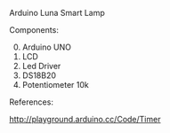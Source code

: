 Arduino Luna Smart Lamp

Components:

0. Arduino UNO
1. LCD
2. Led Driver
3. DS18B20
4. Potentiometer 10k

References:

http://playground.arduino.cc/Code/Timer
